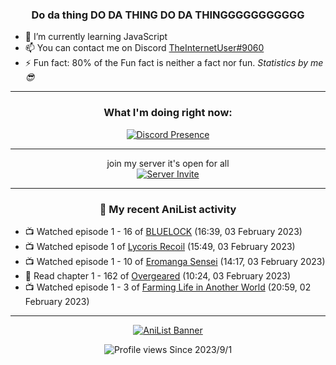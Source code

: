 <div align="center">

### Do da thing DO DA THING DO DA THINGGGGGGGGGGG
</div>

- 🌱 I’m currently learning JavaScript
- 📫 You can contact me on Discord [TheInternetUser#9060](https://discord.com/users/534117072796385300)
- ⚡ Fun fact: 80% of the Fun fact is neither a fact nor fun. _Statistics by me 😎_
<hr>

<div align="center">

### What I'm doing right now:
[![Discord Presence](https://lanyard.cnrad.dev/api/534117072796385300)](https://discord.com/users/534117072796385300)
<hr>

join my server it's open for all <br>
[![Server Invite](https://invidget.switchblade.xyz/bfYgVHxrSs)](https://discord.gg/bfYgVHxrSs)

<hr>
  
### 🌸 My recent AniList activity

</div>

<!-- ANILIST_ACTIVITY:start -->

-   📺 Watched episode 1 - 16 of [BLUELOCK](https://anilist.co/anime/137822) (16:39, 03 February 2023)
-   📺 Watched episode 1 of [Lycoris Recoil](https://anilist.co/anime/143270) (15:49, 03 February 2023)
-   📺 Watched episode 1 - 10 of [Eromanga Sensei](https://anilist.co/anime/21685) (14:17, 03 February 2023)
-   📖 Read chapter 1 - 162 of [Overgeared](https://anilist.co/manga/117460) (10:24, 03 February 2023)
-   📺 Watched episode 1 - 3 of [Farming Life in Another World](https://anilist.co/anime/146850) (20:59, 02 February 2023)

<!-- ANILIST_ACTIVITY:end -->
<hr>

<div align="center">

[![AniList Banner](https://img.anili.st/User/929966)](https://anilist.co/user/TheInternetUser)

![Profile views](https://gpvc.arturio.dev/TheInternetUse7) Since 2023/9/1

</div>
